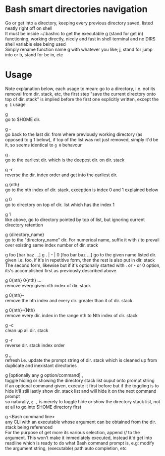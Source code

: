 # Bash smart directories navigation   
Go or get into a directory, keeping every previous directory saved, listed neatly right off on shell   
It must be inside ~/.bashrc to get the executable g (stand for get in) functioning, working directly, nicely and fast in shell terminal and no DIRS shell variable else being used    
Simply rename function name g with whatever you like; j, stand for jump into or b, stand for be in, etc    

# Usage   
Note explanation below, each usage to mean: go to a directory, i.e. not its removal from dir. stack, etc, the first step "save the current directory onto top of dir. stack" is implied before the first one explicitly written, except the `g 1` usage   

g   
go to $HOME dir.   

g -   
go back to the last dir. from where previously working directory (as opposed to g 1 below), if top of the list was not just removed, simply it'd be it, so seems identical to `g 0` behavour   

g .   
go to the earliest dir. which is the deepest dir. on dir. stack   

g -r   
reverse the dir. index order and get into the earliest dir.   

g {nth}   
go to the nth index of dir. stack, exception is index 0 and 1 explained below   

g 0   
go to directory on top of dir. list which has the index 1   

g 1   
like above, go to directory pointed by top of list, but ignoring current directory retention    

g {directory_name}   
go to the "directory_name" dir. For numerical name, suffix it with / to prevail over existing same index number of dir. stack

g foo \[bar baz ...\]
g . | - | 0  \[foo bar baz ...\]
go to the given name listed dir. given i.e. foo, if it's in repetitive form, then the rest is also put in dir. stack   
The second form, likewise but if it's optionally started with . or - or 0 option, its's accomplished first as previously described above   

g 0{nth} 0{nth} ...  
remove every given nth index of dir. stack   

g 0{nth}-  
remove the nth index and every dir. greater than it of dir. stack   

g 0{nth}-{Nth}  
remove every dir. index in the range nth to Nth index of dir. stack   

g -c   
clean up all dir. stack   

g -r   
reverse dir. stack index order   

g ,,   
refresh i.e. update the prompt string of dir. stack which is cleaned up from duplicate and inexistant directories   

g [optionally any g option/command] ,  
toggle hiding or showing the directory stack list ouput onto prompt string   
if an optional command given, execute it first before but if the toggling is to hide it'll still lastly show dir. stack list and will hide it on the next command prompt   
so naturally, `g ,` is merely to toggle hide or show the directory stack list, not at all to go into $HOME directory first   

g \<Bash command line\>   
any CLI with an executable whose argument can be obtained from the dir. stack being referenced   
For the purpose of get more its various selection, append // to the argument. This won't make it immediately executed, instead it'd get into readline which is ready to do what Bash command prompt is, e.g: modify the argument string, (executable) path auto completion, etc

